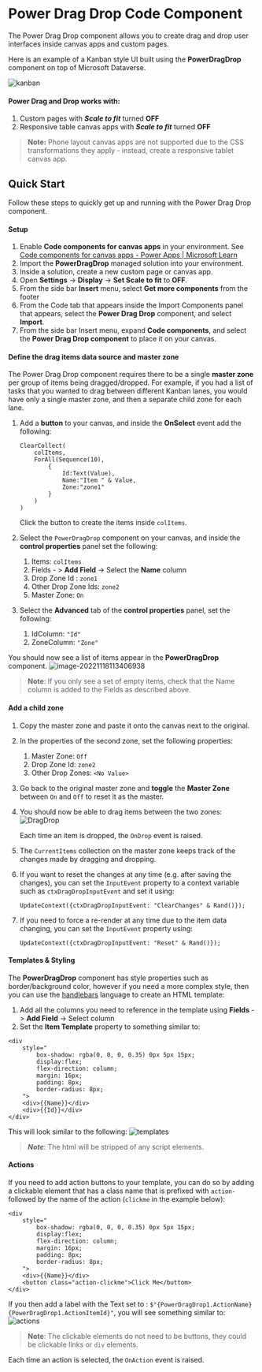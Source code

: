 # Power Drag Drop Code Component
The Power Drag Drop component allows you to create drag and drop user interfaces inside canvas apps and custom pages.

Here is an example of a Kanban style UI built using the **PowerDragDrop** component on top of Microsoft Dataverse.

![kanban](media/kanban.gif)

#### Power Drag and Drop works with:
1. Custom pages with ***Scale to fit*** turned **OFF**
2. Responsive table canvas apps with ***Scale to fit*** turned **OFF**

> **Note:** Phone layout canvas apps are not supported due to the CSS transformations they apply - instead, create a responsive tablet canvas app.

## Quick Start
Follow these steps to quickly get up and running with the Power Drag Drop component.

#### Setup 

1. Enable **Code components for canvas apps** in your environment. See [Code components for canvas apps - Power Apps | Microsoft Learn](https://learn.microsoft.com/en-us/power-apps/developer/component-framework/component-framework-for-canvas-apps#enable-the-power-apps-component-framework-feature)
2. Import the **PowerDragDrop** managed solution into your environment. 
3. Inside a solution, create a new custom page or canvas app.
4. Open **Settings** -> **Display** -> **Set Scale to fit** to **OFF**.
5. From the side bar **Insert** menu, select **Get more components** from the footer
6. From the Code tab that appears inside the Import Components panel that appears, select the **Power Drag Drop** component, and select **Import**.
7. From the side bar Insert menu, expand **Code components**, and select the **Power Drag Drop component** to place it on your canvas.

#### Define the drag items data source and master zone

The Power Drag Drop component requires there to be a single **master zone** per group of items being dragged/dropped. For example, if you had a list of tasks that you wanted to drag between different Kanban lanes, you would have only a single master zone, and then a separate child zone for each lane.

1. Add a **button** to your canvas, and inside the **OnSelect** event add the following:
   ```
   ClearCollect(
       colItems,
       ForAll(Sequence(10),
           {
               Id:Text(Value),
               Name:"Item " & Value,
               Zone:"zone1"
           }
       )
   )
   ```

   Click the button to create the items inside `colItems`.

2. Select the `PowerDragDrop` component on your canvas, and inside the **control properties** panel set the following:

   1. Items: `colItems`
   2. Fields - > **Add Field** -> Select the **Name** column
   3. Drop Zone Id : `zone1`
   4. Other Drop Zone Ids: `zone2`
   5. Master Zone: `On`

3. Select the **Advanced** tab of the **control properties** panel, set the following:

   1. IdColumn: `"Id"`
   2. ZoneColumn: `"Zone"`

You should now see a list of items appear in the **PowerDragDrop** component. 
    ![image-20221118113406938](media/image-simple-list.png)

> **Note**: If you only see a set of empty items, check that the Name column is added to the Fields as described above. 

#### Add a child zone

1. Copy the master zone and paste it onto the canvas next to the original.

2. In the properties of the second zone, set the following properties:
   1. Master Zone: `Off`
   2. Drop Zone Id: `zone2`
   3. Other Drop Zones: `<No Value>`

3. Go back to the original master zone and **toggle** the **Master Zone** between `On` and `Off` to reset it as the master.

4. You should now be able to drag items between the two zones: 
    ![DragDrop](media/simple-list-drag-drop.gif)

    Each time an item is dropped, the `OnDrop` event is raised.

5. The `CurrentItems` collection on the master zone keeps track of the changes made by dragging and dropping.

6. If you want to reset the changes at any time (e.g. after saving the changes), you can set the `InputEvent` property to a context variable such as `ctxDragDropInputEvent` and set it using:
      ```
      UpdateContext({ctxDragDropInputEvent: "ClearChanges" & Rand()});
      ```

7. If you need to force a re-render at any time due to the item data changing, you can set the `InputEvent` property using:
   ```
   UpdateContext({ctxDragDropInputEvent: "Reset" & Rand()});
   ```


#### Templates & Styling

The **PowerDragDrop** component has style properties such as border/background color, however if you need a more complex style, then you can use the [handlebars](https://handlebarsjs.com/) language to create an HTML template:

1. Add all the columns you need to reference in the template using **Fields** - > **Add Field** -> Select column
2. Set the **Item Template** property to something similar to:

```
<div
	style="
		box-shadow: rgba(0, 0, 0, 0.35) 0px 5px 15px;
		display:flex;
		flex-direction: column;
		margin: 16px;
        padding: 8px;
        border-radius: 8px;
	">
	<div>{{Name}}</div>
	<div>{{Id}}</div>
</div>
```

This will look similar to the following: 
    ![templates](media/templates.gif)

> ***Note***: The html will be stripped of any script elements.

#### Actions

If you need to add action buttons to your template, you can do so by adding a clickable element that has a class name that is prefixed with `action-` followed by the name of the action (`clickme` in the example below):

```
<div
	style="
		box-shadow: rgba(0, 0, 0, 0.35) 0px 5px 15px;
		display:flex;
		flex-direction: column;
		margin: 16px;
        padding: 8px;
        border-radius: 8px;
	">
	<div>{{Name}}</div>
	<button class="action-clickme">Click Me</buttom>
</div>
```

If you then add a label with the Text set to : `$"{PowerDragDrop1.ActionName} {PowerDragDrop1.ActionItemId}"`, you will see something similar to: 
    ![actions](media/actions.gif)

> **Note**: The clickable elements do not need to be buttons, they could be clickable links or `div` elements.

Each time an action is selected, the `OnAction` event is raised.
